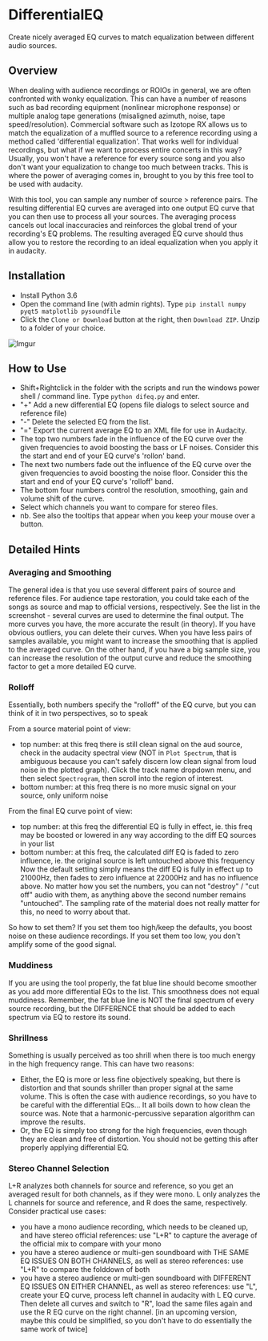 # DifferentialEQ

Create nicely averaged EQ curves to match equalization between different audio sources.

## Overview
When dealing with audience recordings or ROIOs in general, we are often confronted with wonky equalization. This can have a number of reasons such as bad recording equipment (nonlinear microphone response) or multiple analog tape generations (misaligned azimuth, noise, tape speed/resolution). Commercial software such as Izotope RX allows us to match the equalization of a muffled source to a reference recording using a method called 'differential equalization'. That works well for individual recordings, but what if we want to process entire concerts in this way? Usually, you won't have a reference for every source song and you also don't want your equalization to change too much between tracks. This is where the power of averaging comes in, brought to you by this free tool to be used with audacity.

With this tool, you can sample any number of source > reference pairs. The resulting differential EQ curves are averaged into one output EQ curve that you can then use to process all your sources. The averaging process cancels out local inaccuracies and reinforces the global trend of your recording's EQ problems. The resulting averaged EQ curve should thus allow you to restore the recording to an ideal equalization when you apply it in audacity.

## Installation
- Install Python 3.6
- Open the command line (with admin rights). Type `pip install numpy pyqt5 matplotlib pysoundfile`
- Click the `Clone or Download` button at the right, then `Download ZIP`. Unzip to a folder of your choice.

![Imgur](https://i.imgur.com/Wei3V43.png)

## How to Use
- Shift+Rightclick in the folder with the scripts and run the windows power shell / command line. Type `python difeq.py` and enter.
- "+" Add a new differential EQ (opens file dialogs to select source and reference file)
- "-" Delete the selected EQ from the list.
- "=" Export the current average EQ to an XML file for use in Audacity.
- The top two numbers fade in the influence of the EQ curve over the given frequencies to avoid boosting the bass or LF noises. Consider this the start and end of your EQ curve's 'rollon' band.
- The next two numbers fade out the influence of the EQ curve over the given frequencies to avoid boosting the noise floor. Consider this the start and end of your EQ curve's 'rolloff' band.
- The bottom four numbers control the resolution, smoothing, gain and volume shift of the curve.
- Select which channels you want to compare for stereo files.
- nb. See also the tooltips that appear when you keep your mouse over a button.

## Detailed Hints
### Averaging and Smoothing
The general idea is that you use several different pairs of source and reference files. For audience tape restoration, you could take each of the songs as source and map to official versions, respectively. See the list in the screenshot - several curves are used to determine the final output. The more curves you have, the more accurate the result (in theory). If you have obvious outliers, you can delete their curves.
When you have less pairs of samples available, you might want to increase the smoothing that is applied to the averaged curve. On the other hand, if you have a big sample size, you can increase the resolution of the output curve and reduce the smoothing factor to get a more detailed EQ curve.

### Rolloff
Essentially, both numbers specify the "rolloff" of the EQ curve, but you can think of it in two perspectives, so to speak

From a source material point of view:
- top number: at this freq there is still clean signal on the aud source, check in the audacity spectral view (NOT in `Plot Spectrum`, that is ambiguous because you can't safely discern low clean signal from loud noise in the plotted graph). Click the track name dropdown menu, and then select `Spectrogram`, then scroll into the region of interest.
- bottom number: at this freq there is no more music signal on your source, only uniform noise

From the final EQ curve point of view:
- top number: at this freq the differential EQ is fully in effect, ie. this freq may be boosted or lowered in any way according to the diff EQ sources in your list
- bottom number: at this freq, the calculated diff EQ is faded to zero influence, ie. the original source is left untouched above this frequency
Now the default setting simply means the diff EQ is fully in effect up to 21000Hz, then fades to zero influence at 22000Hz and has no influence above. No matter how you set the numbers, you can not "destroy" / "cut off" audio with them, as anything above the second number remains "untouched". The sampling rate of the material does not really matter for this, no need to worry about that.

So how to set them?
If you set them too high/keep the defaults, you boost noise on these audience recordings.
If you set them too low, you don't amplify some of the good signal.

### Muddiness
If you are using the tool properly, the fat blue line should become smoother as you add more differential EQs to the list. This smoothness does not equal muddiness. Remember, the fat blue line is NOT the final spectrum of every source recording, but the DIFFERENCE that should be added to each spectrum via EQ to restore its sound.

### Shrillness
Something is usually perceived as too shrill when there is too much energy in the high frequency range. This can have two reasons:
- Either, the EQ is more or less fine objectively speaking, but there is distortion and that sounds shriller than proper signal at the same volume. This is often the case with audience recordings, so you have to be careful with the differential EQs... It all boils down to how clean the source was. Note that a harmonic-percussive separation algorithm can improve the results.
- Or, the EQ is simply too strong for the high frequencies, even though they are clean and free of distortion. You should not be getting this after properly applying differential EQ.

### Stereo Channel Selection
L+R analyzes both channels for source and reference, so you get an averaged result for both channels, as if they were mono.
L only analyzes the L channels for source and reference, and R does the same, respectively.
Consider practical use cases:
- you have a mono audience recording, which needs to be cleaned up, and have stereo official references: use "L+R" to capture the average of the official mix to compare with your mono
- you have a stereo audience or multi-gen soundboard with THE SAME EQ ISSUES ON BOTH CHANNELS, as well as stereo references: use "L+R"  to compare the folddown of both
- you have a stereo audience or multi-gen soundboard with DIFFERENT EQ ISSUES ON EITHER CHANNEL, as well as stereo references: use "L", create your EQ curve, process left channel in audacity with L EQ curve. Then delete all curves and switch to "R", load the same files again and use the R EQ curve on the right channel. [in an upcoming version, maybe this could be simplified, so you don't have to do essentially the same work of twice]
